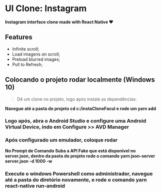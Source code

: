 # UI Clone: Instagram
**Instagram interface clone made with React Native ❤️**

## Features
* Infinite scroll;
* Load imagens on scroll;
* Preload blurred images;
* Pull to Refresh;

## Colocando o projeto rodar localmente (Windows 10)

> Dê um clone no projeto, logo após instale as dependências:

**Navegue até a pasta do projeto cd c:/instaCloneFacul e rode um yarn add**

### Logo após, abra o Android Studio e configure uma Android Virtual Device, indo em Configure >> AVD Manager
### Após configurado um emulador, coloque rodar

**No Prompt de Comando Suba a API Fake que está disponível no server.json, dentro da pasta do projeto rode o comando yarn json-server server.json -d 1000 -w**

### Execute o windows Powershell como administrador, navegue até a pasta do diretório novamente, e rode o comando yarn react-native run-android